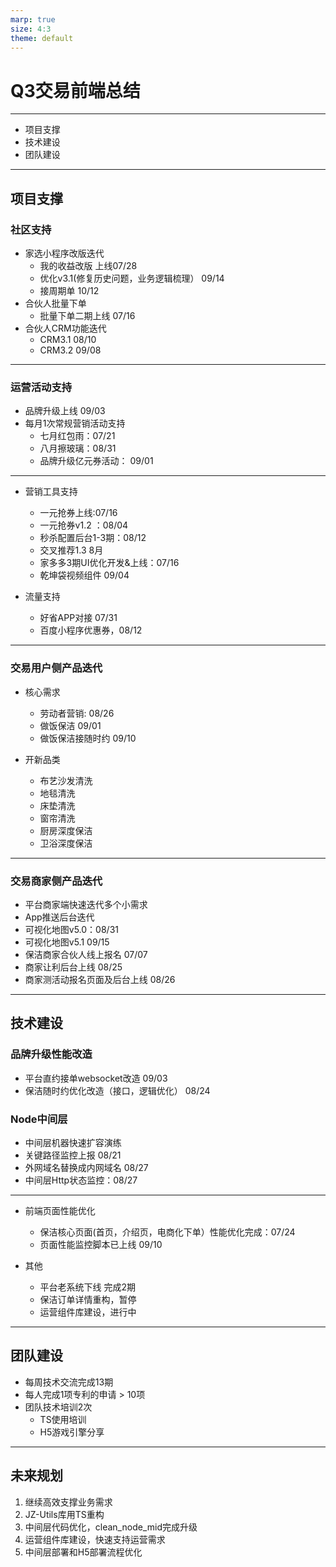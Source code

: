 ```yaml
---
marp: true
size: 4:3
theme: default
---
```


<!-- backgroundColor: #cef -->

# <!-- fit --> Q3交易前端总结

---

+ 项目支撑
+ 技术建设
+ 团队建设

---

## 项目支撑
### 社区支持

+ 家选小程序改版迭代
    + 我的收益改版 上线07/28
    + 优化v3.1(修复历史问题，业务逻辑梳理） 09/14
    + 接周期单 10/12
+ 合伙人批量下单
    + 批量下单二期上线 07/16
+ 合伙人CRM功能迭代
    + CRM3.1 08/10
    + CRM3.2 09/08

---

### 运营活动支持
+ 品牌升级上线 09/03
+  每月1次常规营销活动支持
    + 七月红包雨：07/21
    + 八月擦玻璃：08/31
    + 品牌升级亿元券活动： 09/01

---
+  营销工具支持
    + 一元抢券上线:07/16
    + 一元抢券v1.2 ：08/04
    + 秒杀配置后台1-3期：08/12
    + 交叉推荐1.3 8月
    + 家多多3期UI优化开发&上线：07/16
    + 乾坤袋视频组件 09/04

+  流量支持
    + 好省APP对接 07/31
    + 百度小程序优惠券，08/12

---
### 交易用户侧产品迭代
+ 核心需求
    + 劳动者营销: 08/26
    + 做饭保洁 09/01
    + 做饭保洁接随时约 09/10

+ 开新品类
    + 布艺沙发清洗
    + 地毯清洗
    + 床垫清洗
    + 窗帘清洗
    + 厨房深度保洁
    + 卫浴深度保洁

---

### 交易商家侧产品迭代
+ 平台商家端快速迭代多个小需求
+ App推送后台迭代
+ 可视化地图v5.0：08/31
+ 可视化地图v5.1 09/15
+ 保洁商家合伙人线上报名 07/07
+ 商家让利后台上线 08/25
+ 商家测活动报名页面及后台上线 08/26





---

## 技术建设
### 品牌升级性能改造
+ 平台直约接单websocket改造 09/03
+ 保洁随时约优化改造（接口，逻辑优化） 08/24

### Node中间层
+ 中间层机器快速扩容演练
+ 关键路径监控上报 08/21
+ 外网域名替换成内网域名 08/27
+ 中间层Http状态监控：08/27


---
+ 前端页面性能优化
   + 保洁核心页面(首页，介绍页，电商化下单）性能优化完成：07/24
   + 页面性能监控脚本已上线 09/10


+ 其他
    + 平台老系统下线 完成2期
    + 保洁订单详情重构，暂停
    + 运营组件库建设，进行中



---

## 团队建设
+ 每周技术交流完成13期
+ 每人完成1项专利的申请 > 10项
+ 团队技术培训2次
    + TS使用培训
    + H5游戏引擎分享

---

## 未来规划
1. 继续高效支撑业务需求
2. JZ-Utils库用TS重构
3. 中间层代码优化，clean_node_mid完成升级
4. 运营组件库建设，快速支持运营需求
5. 中间层部署和H5部署流程优化
